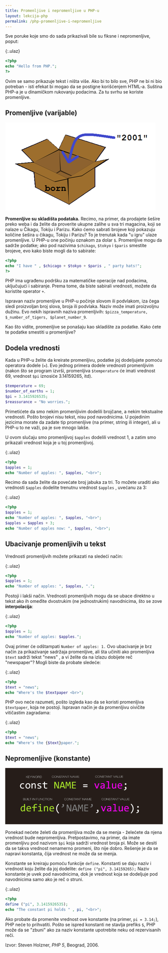 ```yaml
---
title: Promenljive i nepromenljive u PHP-u
layout: lekcija-php
permalink: /php-promenljive-i-nepromenljive
---
```


Sve poruke koje smo do sada prikazivali bile su fiksne i nepromenljive, poput:

{:.ulaz}
```php
<?php
echo "Hello from PHP.";
?>
```

Ovim se samo prikazuje tekst i ništa više. Ako bi to bilo sve, PHP ne bi ni bio potreban - isti efekat bi mogao da se postigne korišćenjem HTML-a. Suština PHP-a je u dinamičkom rukovanju podacima. Za tu svrhu se koriste promenljive.

## Promenljive (varijable)

![varijabla](/images/koncepti/varijable/varijabla.png)

**Promenljive su skladišta podataka.** Recimo, na primer, da prodajete šešire preko weba i da želite da proverite ukupne zalihe u sva tri magacina, koji se nalaze u Čikagu, Tokiju i Parizu. Kako ćemo sabrati brojeve koji pokazuju količine šešira u čikagu, Tokiju i Parizu? To je trenutak kada "u igru" ulaze promenljive. U PHP-u one počinju oznakom za dolar `$`. Promenljive mogu da sadrže podatke; ako pod nazivima `$chikago`, `$tokyo` i `$paris` smestite brojeve, evo kako biste mogli da to sabirate:

```php
<?php
echo "I have " , $chicago + $tokyo + $paris , " party hats!";
?>
```

PHP ima ugrađenu podršku za matematičke operacije nad podacima, uključujući i sabiranje. Prema tome, da biste sabirali vrednosti, možete da koristite operator `+`.

Ispravan naziv promenljive u PHP-u počinje slovom ili podvlakom, iza čega sledi proizvoljan broj slova, broja ili podvlaka. Naziv može imati proizvoljnu dužinu. Evo nekih ispravnih naziva promenljivih: `$pizza_temperature, $_number_of_tigers, $planet_number_9`.

Kao što vidite, promenljive se ponašaju kao skladište za podatke. Kako ćete te podatke smestiti u promenljive?

## Dodela vrednosti

Kada u PHP-u želite da kreirate promenljivu, podatke joj dodeljujete pomoću operatora dodele (`=`). Evo jednog primera dodele vrednosti promenljivim (nakon što se program izvrši, promenljiva `$temperature` će imati vrednost 69, vrednost `$pi` iznosiće 3.14159265, itd).

```php
$temperature = 69;
$number_of_earths = 1;
$pi = 3.1415926535;
$reassurance = "No worries.";
```

Primetićete da smo nekim promenljivim dodelili brojčane, a nekim tekstualne vrednosti. Pošto brojevi nisu tekst, nisu pod navodnicima. U pojedinim jezicima morate da zadate tip promenljive (na primer, string ili integer), ali u PHP-u to ne važi, pa je sve mnogo lakše.

U ovom slučaju smo promenljivoj `$apples` dodelili vrednost 1, a zatim smo prikazali vrednost koja je u toj promenljivoj.

{:.ulaz}
```php
<?php
$apples = 1;
echo "Number of apples: ", $apples, "<br>";
```

Recimo da sada želite da povećate broj jabuka za tri. To možete uraditi ako vrednosti `$apples` dodelite trenutnu vrednost `$apples` , uvećanu za 3:

{:.ulaz}
```php
<?php
$apples = 1;
echo "Number of apples: ", $apples, "<br>";
$apples = $apples + 3;
echo "Number of apples now: ", $apples, "<br>";
```

## Ubacivanje promenljivih u tekst

Vrednosti promenljivih možete prikazati na sledeći način:

{:.ulaz}
```php
<?php
$apples = 1;
echo "Number of apples: ", $apples, ".";
```

Postoji i lakši način. Vrednosti promenljivih mogu da se ubace direktno u tekst ako ih omeđite dvostrukim (ne jednostrukim) navodnicima, što se zove **interpolacija**:

{:.ulaz}
```php
<?php
$apples = 1;
echo "Number of apples: $apples.";
```

Ovaj primer će odštampati `Number of apples: 1.` Ovo ubacivanje je brz način za prikazivanje sadržaja promenljive, ali šta učiniti ako promenljiva `$text` sadrži tekst "news" , a vi želite da na izlazu dobijete reč "newspaper"? Mogli biste da probate sledeće:

{:.ulaz}
```php
<?php
$text = "news";
echo "Where's the $textpaper <br>";
```

PHP ovo neće razumeti, pošto izgleda kao da se koristi promenljiva `$textpaper`, koja ne postoji. Ispravan način je da promenljivu oivičite vitičastim zagradama:

{:.ulaz}
```php
<?php
$text = "news";
echo "Where's the {$text}paper.";
```

## Nepromenljive (konstante)

![konstante](/images/koncepti/varijable/php-constant.png)

Ponekad nećete želeti da promenljiva može da se menja - želećete da njena vrednost bude nepromenljiva. Pretpostavimo, na primer, da imate promenljivu pod nazivom `$pi` koja sadrži vrednost broja pi. Može se desiti da se takva vrednost nenamerno promeni, što nije dobro. Rešenje je da se napravi konstanta, čija vrednost ne može da se menja.

Konstante se kreiraju pomoću funkcije `define`. Konstanti se daju naziv i vrednost koju želite da joj dodelite: `define ("pi", 3.14159265);` Naziv konstante je uvek pod navodnicima, dok je vrednost koja se dodeljuje pod navodnicima samo ako je reč o struni.

{:.ulaz}
```php
<?php
define ("pi", 3.1415926535);
echo "The constant pi holds " , pi, "<br>";
```

Ako probate da promenite vrednost ove konstante (na primer, `pi = 3.14;`), PHP neće to prihvatiti. Pošto se ispred konstanti ne stavlja prefiks `$`, PHP može da se "zbuni" ako za naziv konstante upotrebite neku od rezervisanih reči.


Izvor: Steven Holzner, *PHP 5*, Beograd, 2006.


<script>
  {% include js/jezici.js %}
  {% include js/editor-api.js %}
</script>
